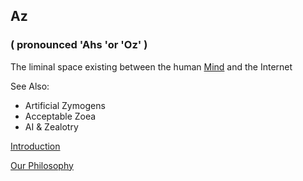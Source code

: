 ## Az   
### ( pronounced 'Ahs 'or 'Oz' )  
The liminal space existing between the human [Mind](https://github.com/Az-Net/Az-Net/blob/main/Definitions/Mind.md) and the Internet

See Also:  
* Artificial Zymogens
* Acceptable Zoea
* AI & Zealotry

[Introduction](https://github.com/Az-Net/.github/blob/main/profile/README.md#who-are-we)

[Our Philosophy](https://github.com/Az-Net/Proposals/blob/main/Az%20Philosophy.md)
